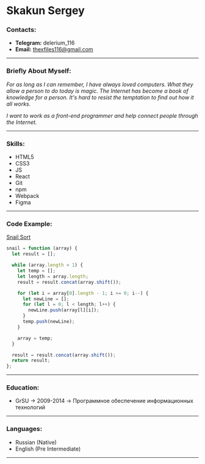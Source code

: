 # Skakun Sergey

### Contacts:

- **Telegram:** delerium_116
- **Email:** thexfiles116@gmail.com

---

### Briefly About Myself:

_For as long as I can remember, I have always loved computers. What they allow a person to do today is magic. The Internet has become a book of knowledge for a person. It's hard to resist the temptation to find out how it all works._

_I want to work as a front-end programmer and help connect people through the Internet._

---

### Skills:

- HTML5
- CSS3
- JS
- React
- Git
- npm
- Webpack
- Figma

---

### Code Example:

[Snail Sort](https://www.codewars.com/kata/521c2db8ddc89b9b7a0000c1/javascript)

```javascript
snail = function (array) {
  let result = [];

  while (array.length > 1) {
    let temp = [];
    let length = array.length;
    result = result.concat(array.shift());

    for (let i = array[0].length - 1; i >= 0; i--) {
      let newLine = [];
      for (let l = 0; l < length; l++) {
        newLine.push(array[l][i]);
      }
      temp.push(newLine);
    }

    array = temp;
  }

  result = result.concat(array.shift());
  return result;
};
```

---

### Education:

- GrSU -> 2009-2014 -> Программное обеспечение информационных технологий

---

### Languages:

- Russian (Native)
- English (Pre Intermediate)

---
